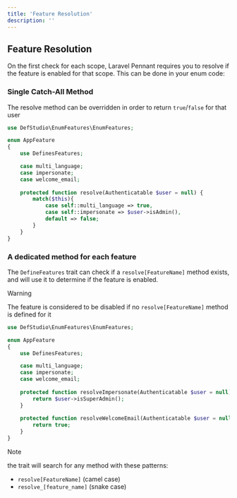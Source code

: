 ```yaml
---
title: 'Feature Resolution'
description: ''
---
```


## Feature Resolution

On the first check for each scope, Laravel Pennant requires you to resolve if the feature is enabled for that scope. This can be done in your enum code:

### Single Catch-All Method

The resolve method can be overridden in order to return `true`/`false` for that user

```php
use DefStudio\EnumFeatures\EnumFeatures;

enum AppFeature
{
    use DefinesFeatures; 

    case multi_language;
    case impersonate;
    case welcome_email;
    
    protected function resolve(Authenticatable $user = null) {
        match($this){
            case self::multi_language => true,
            case self::impersonate => $user->isAdmin(),
            default => false;
        }
    }
}
```

### A dedicated method for each feature

The `DefineFeatures` trait can check if a `resolve[FeatureName]` method exists, and will use it to determine if the feature is enabled.

> [!WARNING]
> The feature is considered to be disabled if no `resolve[FeatureName]` method is defined for it

```php
use DefStudio\EnumFeatures\EnumFeatures;

enum AppFeature
{
    use DefinesFeatures;

    case multi_language;
    case impersonate;
    case welcome_email;
    
    protected function resolveImpersonate(Authenticatable $user = null){
        return $user->isSuperAdmin();
    }
    
    protected function resolveWelcomeEmail(Authenticatable $user = null){
        return true;
    }
}
```

> [!NOTE]
> the trait will search for any method with these patterns:
> - `resolve[FeatureName]` (camel case)
> - `resolve_[feature_name]` (snake case)
